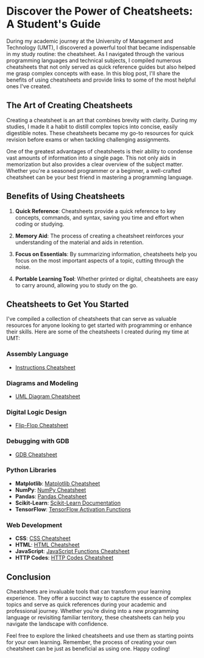 # Discover the Power of Cheatsheets: A Student's Guide

During my academic journey at the University of Management and Technology (UMT), I discovered a powerful tool that became indispensable in my study routine: the cheatsheet. As I navigated through the various programming languages and technical subjects, I compiled numerous cheatsheets that not only served as quick reference guides but also helped me grasp complex concepts with ease. In this blog post, I'll share the benefits of using cheatsheets and provide links to some of the most helpful ones I've created.

## The Art of Creating Cheatsheets

Creating a cheatsheet is an art that combines brevity with clarity. During my studies, I made it a habit to distill complex topics into concise, easily digestible notes. These cheatsheets became my go-to resources for quick revision before exams or when tackling challenging assignments.

One of the greatest advantages of cheatsheets is their ability to condense vast amounts of information into a single page. This not only aids in memorization but also provides a clear overview of the subject matter. Whether you're a seasoned programmer or a beginner, a well-crafted cheatsheet can be your best friend in mastering a programming language.

## Benefits of Using Cheatsheets

1. **Quick Reference**: Cheatsheets provide a quick reference to key concepts, commands, and syntax, saving you time and effort when coding or studying.

2. **Memory Aid**: The process of creating a cheatsheet reinforces your understanding of the material and aids in retention.

3. **Focus on Essentials**: By summarizing information, cheatsheets help you focus on the most important aspects of a topic, cutting through the noise.

4. **Portable Learning Tool**: Whether printed or digital, cheatsheets are easy to carry around, allowing you to study on the go.

## Cheatsheets to Get You Started

I've compiled a collection of cheatsheets that can serve as valuable resources for anyone looking to get started with programming or enhance their skills. Here are some of the cheatsheets I created during my time at UMT:

### Assembly Language
- [Instructions Cheatsheet](/cheetsheets/asm/instructinos.pdf)

### Diagrams and Modeling
- [UML Diagram Cheatsheet](/cheetsheets/diagrams/uml/uml-diagram-cheetsheet-classic.pdf)

### Digital Logic Design
- [Flip-Flop Cheatsheet](/cheetsheets/dld/flip-flop.md)

### Debugging with GDB
- [GDB Cheatsheet](/cheetsheets/gdb/gdb.pdf)

### Python Libraries
- **Matplotlib**: [Matplotlib Cheatsheet](/cheetsheets/py/matplotlib/matplotlib-cheatsheet.pdf)
- **NumPy**: [NumPy Cheatsheet](/cheetsheets/py/numpy/numpy.pdf)
- **Pandas**: [Pandas Cheatsheet](/cheetsheets/py/pandas/Pandas_Cheat_Sheet.pdf)
- **Scikit-Learn**: [Scikit-Learn Documentation](/cheetsheets/py/scikit-learn/scikit-learn-docs-complete.pdf)
- **TensorFlow**: [TensorFlow Activation Functions](/cheetsheets/py/tensorflow/activation-functions-tensorflow-v2.14.0.pdf)

### Web Development
- **CSS**: [CSS Cheatsheet](/cheetsheets/web/css/css-cheetsheet.pdf)
- **HTML**: [HTML Cheatsheet](/cheetsheets/web/html/html-cheetsheet.pdf)
- **JavaScript**: [JavaScript Functions Cheatsheet](/cheetsheets/web/js/js-functions.pdf)
- **HTTP Codes**: [HTTP Codes Cheatsheet](/cheetsheets/web/http-codes/http-codes.pdf)

## Conclusion

Cheatsheets are invaluable tools that can transform your learning experience. They offer a succinct way to capture the essence of complex topics and serve as quick references during your academic and professional journey. Whether you're diving into a new programming language or revisiting familiar territory, these cheatsheets can help you navigate the landscape with confidence.

Feel free to explore the linked cheatsheets and use them as starting points for your own learning. Remember, the process of creating your own cheatsheet can be just as beneficial as using one. Happy coding!